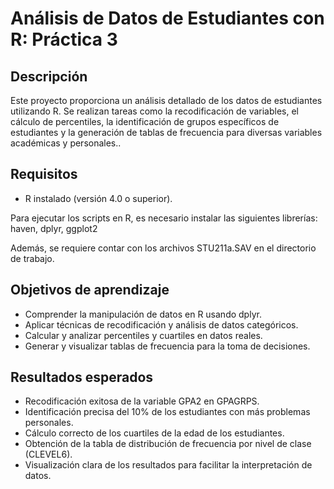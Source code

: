 # Análisis de Datos de Estudiantes con R: Práctica 3

## Descripción
Este proyecto proporciona un análisis detallado de los datos de estudiantes utilizando R. Se realizan tareas como la recodificación de variables, el cálculo de percentiles, la identificación de grupos específicos de estudiantes y la generación de tablas de frecuencia para diversas variables académicas y personales..

## Requisitos
- R instalado (versión 4.0 o superior).

Para ejecutar los scripts en R, es necesario instalar las siguientes librerías: haven, dplyr, ggplot2

Además, se requiere contar con los archivos STU211a.SAV en el directorio de trabajo.

## Objetivos de aprendizaje
- Comprender la manipulación de datos en R usando dplyr.
- Aplicar técnicas de recodificación y análisis de datos categóricos.
- Calcular y analizar percentiles y cuartiles en datos reales.
- Generar y visualizar tablas de frecuencia para la toma de decisiones.

## Resultados esperados
- Recodificación exitosa de la variable GPA2 en GPAGRPS.
- Identificación precisa del 10% de los estudiantes con más problemas personales.
- Cálculo correcto de los cuartiles de la edad de los estudiantes.
- Obtención de la tabla de distribución de frecuencia por nivel de clase (CLEVEL6).
- Visualización clara de los resultados para facilitar la interpretación de datos.

